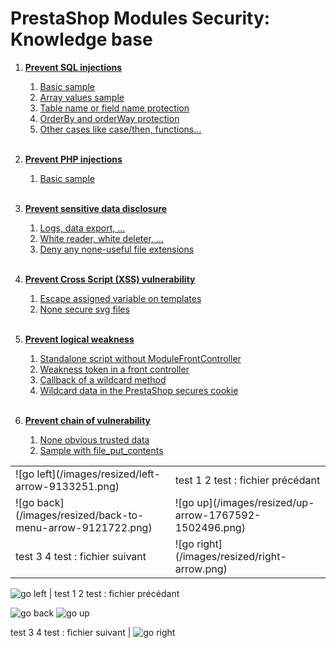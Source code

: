 # PrestaShop Modules Security: Knowledge base


1. **[Prevent SQL injections](/sql_injections.md)**
    1. [Basic sample](/sql_injections.md#basic-sample)
    2. [Array values sample](/sql_injections.md#array-values-sample)
    3. [Table name or field name protection](/sql_injections.md#table-name-or-field-name-protection)
    4. [OrderBy and orderWay protection](/sql_injections.md#orderby-and-orderway-protection)
    5. [Other cases like case/then, functions…](/sql_injections.md#other-cases-like-casethen-functions)
<br><br>

2. **[Prevent PHP injections](/php_injections.md)**
    1. [Basic sample](/php_injections.md#basic-sample)
<br><br>

3. **[Prevent sensitive data disclosure](/sensitive_data_disclosure.md)**
    1. [Logs, data export, …](/sensitive_data_disclosure.md#logs-data-export-)
    2. [White reader, white deleter, …](/sensitive_data_disclosure.md#white-reader-white-deleter-)
    3. [Deny any none-useful file extensions](/sensitive_data_disclosure.md#deny-any-none-useful-file-extensions)
<br><br>

4. **[Prevent Cross Script (XSS) vulnerability](/cross_script_vulnerability.md)**
    1. [Escape assigned variable on templates](/cross_script_vulnerability.md#escape-assigned-variable-on-templates)
    2. [None secure svg files](/cross_script_vulnerability.md#none-secure-svg-files)
<br><br>

5. **[Prevent logical weakness](/logical_weakness.md)**
    1. [Standalone script without ModuleFrontController](/logical_weakness.md#standalone-script-without-modulefrontcontroller)
    2. [Weakness token in a front controller](/logical_weakness.md#weakness-token-in-a-front-controller)
    3. [Callback of a wildcard method](/logical_weakness.md#callback-of-a-wildcard-method)
    4. [Wildcard data in the PrestaShop secures cookie](/logical_weakness.md#wildcard-data-in-the-prestashop-secures-cookie)
<br><br>

6. **[Prevent chain of vulnerability](/chain_of_vulnerability.md)**
    1. [None obvious trusted data](/chain_of_vulnerability.md#none-obvious-trusted-data)
    2. [Sample with file_put_contents](/chain_of_vulnerability.md#sample-with-file_put_contents)


<table class="center">
    <tr>
        <td>![go left](/images/resized/left-arrow-9133251.png)</td>
        <td>test 1 2 test : fichier précédant</td>
    </tr>
    <tr>
        <td>![go back](/images/resized/back-to-menu-arrow-9121722.png)</td>
        <td>![go up](/images/resized/up-arrow-1767592-1502496.png)</td>
    </tr>
    <tr>
        <td>test 3 4 test : fichier suivant</td>
        <td>![go right](/images/resized/right-arrow.png)</td>
    </tr>
</table>

![go left](/images/resized/left-arrow-9133251.png) | test 1 2 test : fichier précédant

![go back](/images/resized/back-to-menu-arrow-9121722.png)
![go up](/images/resized/up-arrow-1767592-1502496.png)

test 3 4 test : fichier suivant | ![go right](/images/resized/right-arrow.png)
